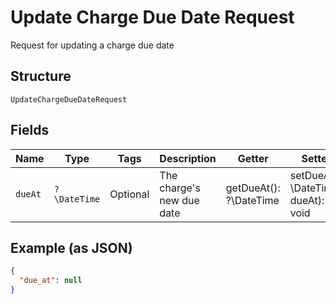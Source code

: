 
# Update Charge Due Date Request

Request for updating a charge due date

## Structure

`UpdateChargeDueDateRequest`

## Fields

| Name | Type | Tags | Description | Getter | Setter |
|  --- | --- | --- | --- | --- | --- |
| `dueAt` | `?\DateTime` | Optional | The charge's new due date | getDueAt(): ?\DateTime | setDueAt(?\DateTime dueAt): void |

## Example (as JSON)

```json
{
  "due_at": null
}
```

